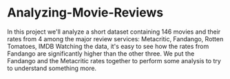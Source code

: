 # Analyzing-Movie-Reviews

In this project we'll analyze a short dataset containing 146 movies and their rates from 4 among the major review services:
  Metacritic,
  Fandango,
  Rotten Tomatoes,
  IMDB
Watching the data, it's easy to see how the rates from Fandango are significantly higher than the other three.
We put the Fandango and the Metacritic rates together to perform some analysis to try to understand something more.

